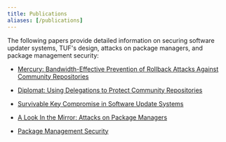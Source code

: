 ```yaml
---
title: Publications
aliases: [/publications]
---
```


The following papers provide detailed information on securing software updater
systems, TUF's design, attacks on package managers, and package management
security:

- [Mercury: Bandwidth-Effective Prevention of Rollback Attacks Against Community Repositories](/papers/prevention-rollback-attacks-atc2017.pdf)

- [Diplomat: Using Delegations to Protect Community Repositories](/papers/protect-community-repositories-nsdi2016.pdf)

- [Survivable Key Compromise in Software Update Systems](/papers/survivable-key-compromise-ccs2010.pdf)

- [A Look In the Mirror: Attacks on Package Managers](/papers/attacks-on-package-managers-ccs2008.pdf)

- [Package Management Security](/papers/package-management-security-tr08-02.pdf)
